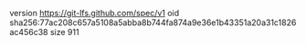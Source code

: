 version https://git-lfs.github.com/spec/v1
oid sha256:77ac208c657a5108a5abba8b744fa874a9e36e1b43351a20a31c1826ac456c38
size 911
